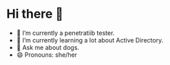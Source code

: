 # Hi there 👋

<!--
**FloretteW/FloretteW** is a ✨ _special_ ✨ repository because its `README.md` (this file) appears on your GitHub profile.

Here are some ideas to get you started: -->

- 🔭 I’m currently a penetratiib tester.
- 🌱 I’m currently learning a lot about Active Directory.
- 💬 Ask me about dogs.
- 😄 Pronouns: she/her
